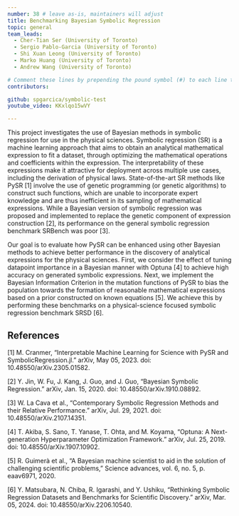 ```yaml
---
number: 38 # leave as-is, maintainers will adjust
title: Benchmarking Bayesian Symbolic Regression
topic: general
team_leads:
  - Cher-Tian Ser (University of Toronto)
  - Sergio Pablo-Garcia (University of Toronto)
  - Shi Xuan Leong (University of Toronto)
  - Marko Huang (University of Toronto)
  - Andrew Wang (University of Toronto)

# Comment these lines by prepending the pound symbol (#) to each line to hide these elements
contributors:

github: spgarcica/symbolic-test
youtube_video: KKxlqo15wVY

---
```

This project investigates the use of Bayesian methods in symbolic regression for use in the physical sciences. Symbolic regression (SR) is a machine learning approach that aims to obtain an analytical mathematical expression to fit a dataset, through optimizing the mathematical operations and coefficients within the expression. The interpretability of these expressions make it attractive for deployment across multiple use cases, including the derivation of physical laws. State-of-the-art SR methods like PySR [1] involve the use of genetic programming (or genetic algorithms) to construct such functions, which are unable to incorporate expert knowledge and are thus inefficient in its sampling of mathematical expressions. While a Bayesian version of symbolic regression was proposed and implemented to replace the genetic component of expression construction [2], its performance on the general symbolic regression benchmark SRBench was poor [3].

Our goal is to evaluate how PySR can be enhanced using other Bayesian methods to achieve better performance in the discovery of analytical expressions for the physical sciences. First, we consider the effect of tuning datapoint importance in a Bayesian manner with Optuna [4] to achieve high accuracy on generated symbolic expressions. Next, we implement the Bayesian Information Criterion in the mutation functions of PySR to bias the population towards the formation of reasonable mathematical expressions based on a prior constructed on known equations [5]. We achieve this by performing these benchmarks on a physical-science focused symbolic regression benchmark SRSD [6]. 

## References

[1] M. Cranmer, “Interpretable Machine Learning for Science with PySR and SymbolicRegression.jl.” arXiv, May 05, 2023. doi: 10.48550/arXiv.2305.01582.

[2] Y. Jin, W. Fu, J. Kang, J. Guo, and J. Guo, “Bayesian Symbolic Regression.” arXiv, Jan. 15, 2020. doi: 10.48550/arXiv.1910.08892.

[3] W. La Cava et al., “Contemporary Symbolic Regression Methods and their Relative Performance.” arXiv, Jul. 29, 2021. doi: 10.48550/arXiv.2107.14351.

[4] T. Akiba, S. Sano, T. Yanase, T. Ohta, and M. Koyama, “Optuna: A Next-generation Hyperparameter Optimization Framework.” arXiv, Jul. 25, 2019. doi: 10.48550/arXiv.1907.10902.

[5] R. Guimerà et al., “A Bayesian machine scientist to aid in the solution of challenging scientific problems,” Science advances, vol. 6, no. 5, p. eaav6971, 2020.

[6] Y. Matsubara, N. Chiba, R. Igarashi, and Y. Ushiku, “Rethinking Symbolic Regression Datasets and Benchmarks for Scientific Discovery.” arXiv, Mar. 05, 2024. doi: 10.48550/arXiv.2206.10540.

